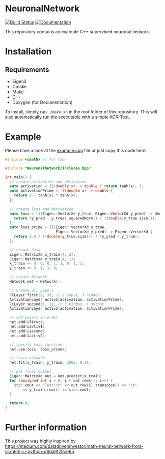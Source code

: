 # NeuronalNetwork
[![Build Status](https://travis-ci.com/maede97/NeuronalNetwork.svg?branch=master)](https://travis-ci.com/maede97/NeuronalNetwork)
[![Documentation](https://codedocs.xyz/maede97/SudokuSolver.svg)](https://maede97.github.io/NeuronalNetwork)

This repository contains an example C++ supervised neuronal network.

# Installation
## Requirements
* Eigen3
* Cmake
* Make
* C++
* Doxygen (for Documentation)

To install, simply run `./make.sh` in the root folder of this repository. This will also automatically run the executable with a simple XOR-Test.

# Example
Please have a look at the [example.cpp](https://github.com/maede97/NeuronalNetwork/blob/master/example.cpp) file or just copy this code here:
```cpp
#include <cmath> // for tanh

#include "NeuronalNetwork/includes.hpp"

int main() {
  // create activation and derivative
  auto activation = [](double x) -> double { return tanh(x); };
  auto activationPrime = [](double x) -> double {
    return 1 - tanh(x) * tanh(x);
  };
  
  // create loss and derivative
  auto loss = [](Eigen::VectorXd y_true, Eigen::VectorXd y_pred) -> double {
    return (y_pred - y_true).squaredNorm() / ((double)y_true.size());
  };
  auto loss_prime = [](Eigen::VectorXd y_true,
                       Eigen::VectorXd y_pred) -> Eigen::VectorXd {
    return 2.0 / ((double)y_true.size()) * (y_pred - y_true);
  };

  // create data
  Eigen::MatrixXd x_train(4, 2);
  Eigen::MatrixXd y_train(4, 1);
  x_train << 0, 0, 0, 1, 1, 0, 1, 1;
  y_train << 0, 1, 1, 0;

  // create Network
  Network net = Network();

  // Create all Layers
  FCLayer first(2, 3); // 2 input, 3 hidden
  ActivationLayer activ1(activation, activationPrime);
  FCLayer second(3, 1); // 3 hidden, 1 output
  ActivationLayer activ2(activation, activationPrime);

  // add Layers in order
  net.add(&first);
  net.add(&activ1);
  net.add(&second);
  net.add(&activ2);

  // specify loss function
  net.use(loss, loss_prime);

  // train network
  net.fit(x_train, y_train, 1000, 0.1);

  // get final output
  Eigen::MatrixXd out = net.predict(x_train);
  for (unsigned int i = 0; i < out.rows(); i++) {
    std::cout << "Test:\t" << out.row(i).transpose() << "\t"
        << y_train.row(i) << std::endl;
  }

  return 0;
}
```

# Further information
This project was highly inspired by https://medium.com/datadriveninvestor/math-neural-network-from-scratch-in-python-d6da9f29ce65.